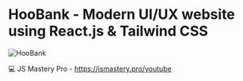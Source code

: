 # HooBank - Modern UI/UX website using React.js & Tailwind CSS

![HooBank](https://i.ibb.co/BK1Hn0x/Screenshot-2022-08-08-at-4-05-48-PM.png)


💻 JS Mastery Pro - https://jsmastery.pro/youtube

